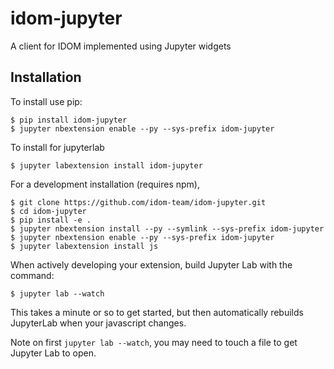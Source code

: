 idom-jupyter
===============================

A client for IDOM implemented using Jupyter widgets

Installation
------------

To install use pip:

    $ pip install idom-jupyter
    $ jupyter nbextension enable --py --sys-prefix idom-jupyter

To install for jupyterlab

    $ jupyter labextension install idom-jupyter

For a development installation (requires npm),

    $ git clone https://github.com/idom-team/idom-jupyter.git
    $ cd idom-jupyter
    $ pip install -e .
    $ jupyter nbextension install --py --symlink --sys-prefix idom-jupyter
    $ jupyter nbextension enable --py --sys-prefix idom-jupyter
    $ jupyter labextension install js

When actively developing your extension, build Jupyter Lab with the command:

    $ jupyter lab --watch

This takes a minute or so to get started, but then automatically rebuilds JupyterLab when your javascript changes.

Note on first `jupyter lab --watch`, you may need to touch a file to get Jupyter Lab to open.

